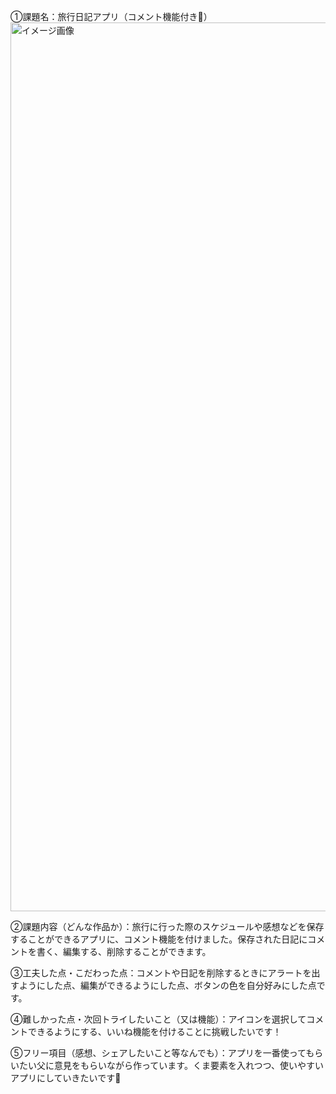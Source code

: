 ①課題名：旅行日記アプリ（コメント機能付き🐻）
<img width="1422" alt="イメージ画像" src="https://github.com/user-attachments/assets/6abbc9a2-a0a8-4626-ad38-23ecf7de373a" />

②課題内容（どんな作品か）：旅行に行った際のスケジュールや感想などを保存することができるアプリに、コメント機能を付けました。保存された日記にコメントを書く、編集する、削除することができます。

③工夫した点・こだわった点：コメントや日記を削除するときにアラートを出すようにした点、編集ができるようにした点、ボタンの色を自分好みにした点です。

④難しかった点・次回トライしたいこと（又は機能）：アイコンを選択してコメントできるようにする、いいね機能を付けることに挑戦したいです！

⑤フリー項目（感想、シェアしたいこと等なんでも）：アプリを一番使ってもらいたい父に意見をもらいながら作っています。くま要素を入れつつ、使いやすいアプリにしていきたいです🐻
